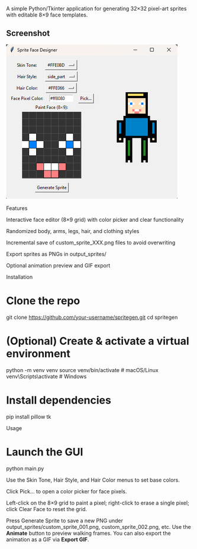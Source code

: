 A simple Python/Tkinter application for generating 32×32 pixel-art sprites with editable 8×9 face templates.

## Screenshot

![PixelPersona Preview](docs/screenshot.png)

Features

Interactive face editor (8×9 grid) with color picker and clear functionality

Randomized body, arms, legs, hair, and clothing styles

Incremental save of custom_sprite_XXX.png files to avoid overwriting

Export sprites as PNGs in output_sprites/

Optional animation preview and GIF export

Installation

# Clone the repo
git clone https://github.com/your-username/spritegen.git
cd spritegen

# (Optional) Create & activate a virtual environment
python -m venv venv
source venv/bin/activate  # macOS/Linux
venv\Scripts\activate   # Windows

# Install dependencies
pip install pillow tk

Usage

# Launch the GUI
python main.py

Use the Skin Tone, Hair Style, and Hair Color menus to set base colors.

Click Pick... to open a color picker for face pixels.

Left-click on the 8×9 grid to paint a pixel; right-click to erase a single pixel; click Clear Face to reset the grid.

Press Generate Sprite to save a new PNG under output_sprites/custom_sprite_001.png, custom_sprite_002.png, etc.
Use the **Animate** button to preview walking frames. You can also export the animation as a GIF via **Export GIF**.
